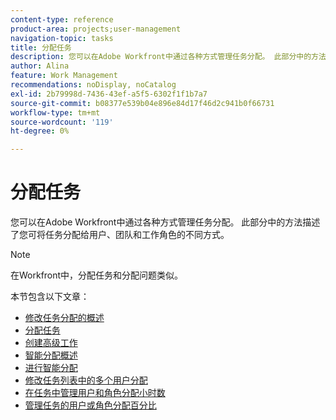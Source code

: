 ```yaml
---
content-type: reference
product-area: projects;user-management
navigation-topic: tasks
title: 分配任务
description: 您可以在Adobe Workfront中通过各种方式管理任务分配。 此部分中的方法描述了您可将任务分配给用户、团队和工作角色的不同方式。
author: Alina
feature: Work Management
recommendations: noDisplay, noCatalog
exl-id: 2b79998d-7436-43ef-a5f5-6302f1f1b7a7
source-git-commit: b08377e539b04e896e84d17f46d2c941b0f66731
workflow-type: tm+mt
source-wordcount: '119'
ht-degree: 0%

---
```


# 分配任务

您可以在Adobe Workfront中通过各种方式管理任务分配。 此部分中的方法描述了您可将任务分配给用户、团队和工作角色的不同方式。

>[!NOTE]
>
>在Workfront中，分配任务和分配问题类似。

本节包含以下文章：

* [修改任务分配的概述](../../../manage-work/tasks/assign-tasks/modify-task-assignments-overview.md)
* [分配任务](../../../manage-work/tasks/assign-tasks/assign-tasks.md)
* [创建高级工作](../../../manage-work/tasks/assign-tasks/create-advanced-assignments.md)
* [智能分配概述](../../../manage-work/tasks/assign-tasks/smart-assignments.md)
* [进行智能分配](../../../manage-work/tasks/assign-tasks/make-smart-assignments.md)
* [修改任务列表中的多个用户分配](../../../manage-work/tasks/assign-tasks/modify-multiple-assignments-in-task-list.md)
* [在任务中管理用户和角色分配小时数](../../../manage-work/tasks/assign-tasks/manage-allocation-hours-on-tasks.md)
* [管理任务的用户或角色分配百分比](../../../manage-work/tasks/assign-tasks/manage-allocation-percentage-on-tasks.md)
